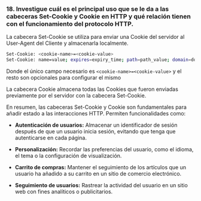 ### 18. Investigue cuál es el principal uso que se le da a las cabeceras Set-Cookie y Cookie en HTTP y qué relación tienen con el funcionamiento del protocolo HTTP.

La cabecera Set-Cookie se utiliza para enviar una Cookie del servidor al User-Agent del Cliente y almacenarla localmente.

```bash
Set-Cookie: <cookie-name>=<cookie-value>
Set-Cookie: name=value; expires=expiry_time; path=path_value; domain=domain_value; secure; HttpOnly
```

Donde el único campo necesario es ```<cookie-name>=<cookie-value>``` y el resto son opcionales para configurar el mismo

La cabecera Cookie almacena todas las Cookies que fueron enviadas previamente por el servidor con la cabecera Set-Cookie.

En resumen, las cabeceras Set-Cookie y Cookie son fundamentales para añadir estado a las interacciones HTTP. Permiten funcionalidades como:

- <b>Autenticación de usuarios:</b> Almacenar un identificador de sesión después de que un usuario inicia sesión, evitando que tenga que autenticarse en cada página.

- <b>Personalización:</b> Recordar las preferencias del usuario, como el idioma, el tema o la configuración de visualización.

- <b>Carrito de compras:</b> Mantener el seguimiento de los artículos que un usuario ha añadido a su carrito en un sitio de comercio electrónico.

- <b>Seguimiento de usuarios:</b> Rastrear la actividad del usuario en un sitio web con fines analíticos o publicitarios.
